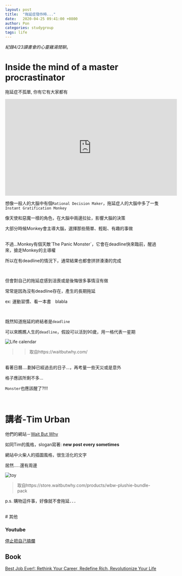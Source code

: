 ```yaml
---
layout: post
title:  "拖延症發作時..."
date:   2020-04-25 09:41:00 +0800
author: Pon
categories: studygroup 
tags: life
---
```




*紀錄4/23讀書會的心靈雞湯閒聊*。
<br>
# Inside the mind of a master procrastinator

拖延症不孤單, 你有它有大家都有

<iframe width="560" height="315" src="https://www.youtube.com/embed/arj7oStGLkU" frameborder="0" allow="accelerometer; autoplay; encrypted-media; gyroscope; picture-in-picture" allowfullscreen></iframe>

想像一般人的大腦中有個`Rational Decision Maker`，拖延症人的大腦中多了一隻`Instant Gratification Monkey`

像天使和惡魔一樣的角色，在大腦中兩邊拉扯，影響大腦的決策
<br>

大部分時候Monkey會主導大腦，選擇那些簡單、輕鬆、有趣的事做

<br>
不過...Monkey有個天敵`The Panic Monster`，它會在deadline快來臨前，醒過來，搶走Monkey的主導權

所以在有deadline的情況下，通常結果也都會拼拼湊湊的完成

<br>

但會對自己的拖延症感到沮喪或是後悔很多事情沒有做

常常是因為沒有deadline存在，產生的長期拖延

ex: 運動習慣、看一本書　blabla

<br>

既然知道拖延的終結者是`deadline`

可以來瞧瞧人生的`deadline`，假設可以活到90歲，用一格代表一星期

![Life calendar](https://imgur.com/UOdTXFU.jpg)

>> 取自https://waitbutwhy.com/


<br>
看著日曆....劃掉已經過去的日子...，再考量一些天災或是意外

格子應該所剩不多...

`Monster`也應該醒了?!!!

<br>

# 講者-Tim Urban

他們的網站－[Wait But Why](https://waitbutwhy.com/) 

如同Tim的風格，slogan寫著: **new post every sometimes**

網站中火柴人的插圖風格，很生活化的文字

居然.....還有周邊

![toy](https://imgur.com/I1VQxw1.jpg)

> 取自https://store.waitbutwhy.com/products/wbw-plushie-bundle-pack

p.s. 購物這件事，好像就不會拖延．．．


<br>
# 其他

### Youtube

[停止把自己搞爛](https://www.youtube.com/watch?v=Lp7E973zozc)

## Book

[Best Job Ever!: Rethink Your Career, Redefine Rich, Revolutionize Your Life](https://www.amazon.com/Best-Job-Ever-Redefine-Revolutionize-ebook/dp/B01CCWZ9IG)



